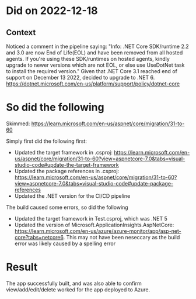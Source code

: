 
# Did on 2022-12-18
## Context
Noticed a comment in the pipeline saying: "Info: .NET Core SDK/runtime 2.2 and 3.0 are now End of Life(EOL) and have been removed from all hosted agents. If you're using these SDK/runtimes on hosted agents, kindly upgrade to newer versions which are not EOL, or else use UseDotNet task to install the required version."
Given that .NET Core 3.1 reached end of support on December 13 2022, decided to upgrade to .NET 6.
https://dotnet.microsoft.com/en-us/platform/support/policy/dotnet-core
# So did the following
Skimmed: https://learn.microsoft.com/en-us/aspnet/core/migration/31-to-60

Simply first did the following first:
- Updated the target framework in .csproj: https://learn.microsoft.com/en-us/aspnet/core/migration/31-to-60?view=aspnetcore-7.0&tabs=visual-studio-code#update-the-target-framework
- Updated the package references in .csproj: https://learn.microsoft.com/en-us/aspnet/core/migration/31-to-60?view=aspnetcore-7.0&tabs=visual-studio-code#update-package-references
- Updated the .NET version for the CI/CD pipeline

The build caused some errors, so did the following
- Updated the target framework in Test.csproj, which was .NET 5
- Updated the version of Microsoft.ApplicationInsights.AspNetCore: https://learn.microsoft.com/en-us/azure/azure-monitor/app/asp-net-core?tabs=netcore6. This may not have been neseccary as the build error was likely caused by a spelling error
# Result
The app successfully built, and was also able to confirm view/add/edit/delete worked for the app deployed to Azure.
